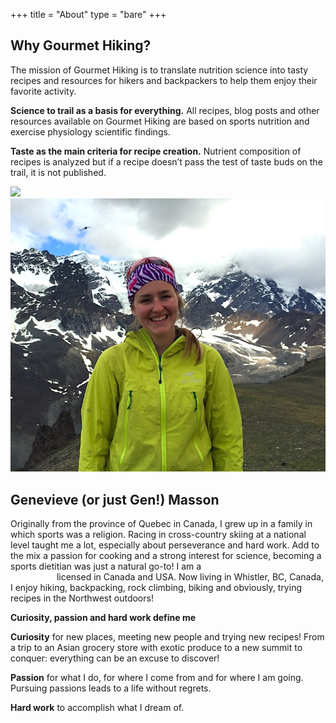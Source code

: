 +++
title = "About"
type = "bare"
+++

<section class="bar background-gray no-mb padding-big text-center-sm">
	<div class="container">
		<div class="row">
			<div class="col-md-6">
				<h2 class="text-uppercase">Why Gourmet Hiking?</h2>
				<p class="lead mb-small">
				The mission of Gourmet Hiking is to translate nutrition science into tasty recipes and resources for hikers and backpackers to help them enjoy their favorite activity.
				</p>
				<p class="lead mb-small">
				<strong>Science to trail as a basis for everything.</strong> All recipes, blog posts and other resources available on Gourmet Hiking are based on sports nutrition and exercise physiology scientific findings.
				</p>
				<p class="lead mb-small">
				<strong>Taste as the main criteria for recipe creation.</strong> Nutrient composition of recipes is analyzed but if a recipe doesn’t pass the test of taste buds on the trail, it is not published.
				</p>
			</div>
			<div class="col-md-6 text-center">
				<img src="/img/about/about.png" class="img-responsive"/>
			</div>
		</div>		
	</div>
</section>

<section class="bar no-mb color-white padding-big text-center-sm">
	<div class="container">
		<div class="row">
			<div class="col-md-6 text-center">
				<img src="/img/about/gen.jpg" class="img-responsive"/>				
			</div>
			<div class="col-md-6">
				<h2 class="text-uppercase">Genevieve (or just Gen!) Masson</h2>
				<p class="lead mb-small">
				Originally from the province of Quebec in Canada, I grew up in a family in which sports was a religion. Racing in cross-country skiing at a national level taught me a lot, especially about perseverance and hard work. Add to the mix a passion for cooking and a strong interest for science, becoming a sports dietitian was just a natural go-to! I am a <a href="http://www.eatrightpro.org/resources/about-us/what-is-an-rdn-and-dtr/what-is-a-registered-dietitian-nutritionist" style="color:white; text-decoration: underline;">registered dietitian nutritionist</a> licensed in Canada and USA. Now living in Whistler, BC, Canada, I enjoy hiking, backpacking, rock climbing, biking and obviously, trying recipes in the Northwest outdoors!
				</p>
				<p class="lead mb-small text-center" style="font-weight: bold;">
 				Curiosity, passion and hard work define me</p>
 				</p>
 				<p class="lead mb-small">
				<strong>Curiosity</strong> for new places, meeting new people and trying new recipes! From a trip to an Asian grocery store with exotic produce to a new summit to conquer: everything can be an excuse to discover!
				</p>
				<p class="lead mb-small">
				<strong>Passion</strong> for what I do, for where I come from and for where I am going. Pursuing passions leads to a life without regrets.
				</p>
				<p class="lead mb-small">
				<strong>Hard work</strong> to accomplish what I dream of.
				</p>
			</div>
		</div>
	</div>
</section>

<!-- <div class="container">
    <div class="row">
        <div class="col-md-12">
        	<div class="heading">
			    <h3>Contact form</h3>
			</div>
			<form>
			    <div class="row">
			        <div class="col-sm-6">
			            <div class="form-group">
			                <label for="firstname">Your First Name</label>
			                <input type="text" class="form-control" id="firstname">
			            </div>
			        </div>
			        <div class="col-sm-6">
			            <div class="form-group">
			                <label for="lastname">Your Last Name</label>
			                <input type="text" class="form-control" id="lastname">
			            </div>
			        </div>
			        <div class="col-sm-6">
			            <div class="form-group">
			                <label for="email">Your Email</label>
			                <input type="text" class="form-control" id="email">
			            </div>
			        </div>
			        <div class="col-sm-6">
			            <div class="form-group">
			                <label for="subject">Subject</label>
			                <input type="text" class="form-control" id="subject">
			            </div>
			        </div>
			        <div class="col-sm-12">
			            <div class="form-group">
			                <label for="message">Message</label>
			                <textarea id="message" class="form-control"></textarea>
			            </div>
			        </div>
			        <div class="col-sm-12 text-center">
			            <button type="submit" class="btn btn-template-main"><i class="fa fa-envelope-o"></i> Send message</button>
			        </div>
			    </div>
			</form>
		</div>
	</div>
</div> -->
